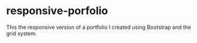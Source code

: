 # responsive-porfolio
This the responsive version of a portfolio I created using Bootstrap and the grid system. 
